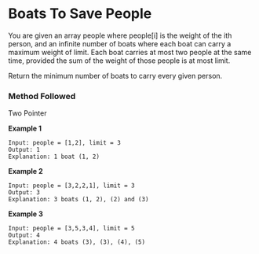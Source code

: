 # Boats To Save People

You are given an array people where people[i] is the weight of the ith person, and an infinite number of boats where each boat can carry a maximum weight of limit. Each boat carries at most two people at the same time, provided the sum of the weight of those people is at most limit.

Return the minimum number of boats to carry every given person.

### Method Followed
Two Pointer

**Example 1**
```
Input: people = [1,2], limit = 3
Output: 1
Explanation: 1 boat (1, 2)
```
**Example 2**
```
Input: people = [3,2,2,1], limit = 3
Output: 3
Explanation: 3 boats (1, 2), (2) and (3)
```
**Example 3**
```
Input: people = [3,5,3,4], limit = 5
Output: 4
Explanation: 4 boats (3), (3), (4), (5)
```